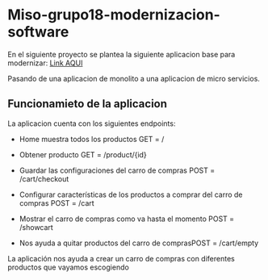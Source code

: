 # Miso-grupo18-modernizacion-software

En el siguiente proyecto se plantea la siguiente aplicacion base para modernizar: [Link AQUI](https://github.com/GoogleCloudPlatform/monolith-to-microservices-example)
 
Pasando de una aplicacion de monolito a una aplicacion de micro servicios.

## Funcionamieto de la aplicacion

La aplicacion cuenta con los siguientes endpoints:

- Home  muestra todos los productos GET = /

- Obtener producto GET = /product/{id}

- Guardar las configuraciones del carro de compras POST = /cart/checkout

- Configurar características de los productos a comprar del carro de compras POST = /cart

- Mostrar el carro de compras como va hasta el momento POST = /showcart

- Nos ayuda a quitar productos del carro de comprasPOST = /cart/empty

La aplicación nos ayuda a crear un carro de compras con diferentes productos que vayamos escogiendo  